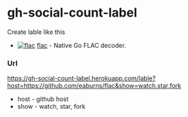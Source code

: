 # gh-social-count-label

Create lable like this
* [![flac](https://gh-social-count-label.herokuapp.com/lable?host=https://github.com/eaburns/flac&show=watch,star,fork)](https://github.com/eaburns/flac) [flac](https://github.com/eaburns/flac) - Native Go FLAC decoder.

### Url

https://gh-social-count-label.herokuapp.com/lable?host=https://github.com/eaburns/flac&show=watch,star,fork

- host - github host
- show - watch, star, fork